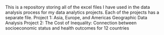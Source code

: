 This is a repository storing all of the excel files I have used in the data analysis process for my data analytics projects. Each of the projects has a separate file.
Project 1: Asia, Europe, and Americas Geographic Data Analysis
Project 2: The Cost of Inequality: Connection between socioeconomic status and health outcomes for 12 countries

